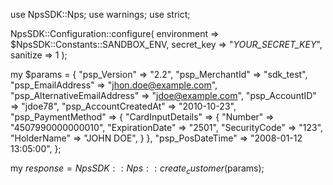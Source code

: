 use NpsSDK::Nps;
use warnings;
use strict;

NpsSDK::Configuration::configure( 
    environment => $NpsSDK::Constants::SANDBOX_ENV,
    secret_key => "_YOUR_SECRET_KEY_",
    sanitize => 1 
    );

my $params = {
    "psp_Version" => "2.2",
    "psp_MerchantId" => "sdk_test",
    "psp_EmailAddress" => "jhon.doe@example.com",
    "psp_AlternativeEmailAddress" => "jdoe@example.com",
    "psp_AccountID" => "jdoe78",
    "psp_AccountCreatedAt" => "2010-10-23",
    "psp_PaymentMethod" => {
        "CardInputDetails" => {
            "Number" => "4507990000000010",
            "ExpirationDate" => "2501",
            "SecurityCode" => "123",
            "HolderName" => "JOHN DOE",
            }
    },
    "psp_PosDateTime" => "2008-01-12 13:05:00",
};

my $response = NpsSDK::Nps::create_customer($params);